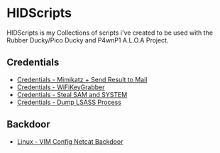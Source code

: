 # HIDScripts
HIDScripts is my Collections of scripts i've created to be used with the Rubber Ducky/Pico Ducky and P4wnP1 A.L.O.A Project.

## Credentials

* <a href="https://github.com/V0lk3n/HIDScripts/blob/main/Credentials/Credentials%20-%20Mimikatz%20%2B%20Send%20Result%20to%20Mail.md">Credentials - Mimikatz + Send Result to Mail</a>
* <a href="https://github.com/V0lk3n/HIDScripts/blob/main/Credentials/Credentials%20-%20WifiKeyGrabber.md">Credentials - WiFiKeyGrabber</a>
* <a href="https://github.com/V0lk3n/HIDScripts/blob/main/Credentials/Credentials%20-%20Steal%20SAM%20and%20System.md">Credentials - Steal SAM and SYSTEM</a>
* <a href="https://github.com/V0lk3n/HIDScripts/blob/main/Credentials/Credentials%20-%20Dump%20LSASS%20Process.md">Credentials - Dump LSASS Process</a>

## Backdoor

* <a href="https://github.com/V0lk3n/HIDScripts/blob/main/Backdoor/Linux%20-%20VIM%20Config%20Netcat%20Backdoor.md">Linux - VIM Config Netcat Backdoor</a>

